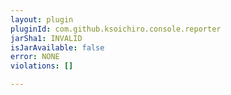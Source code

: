 ```yaml
---
layout: plugin
pluginId: com.github.ksoichiro.console.reporter
jarSha1: INVALID
isJarAvailable: false
error: NONE
violations: []

---
```

